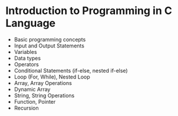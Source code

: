 # Introduction to Programming in C Language

- Basic programming concepts
- Input and Output Statements
- Variables
- Data types
- Operators
- Conditional Statements (if-else, nested if-else)
- Loop (For, While), Nested Loop
- Array, Array Operations
- Dynamic Array
- String, String Operations
- Function, Pointer
- Recursion